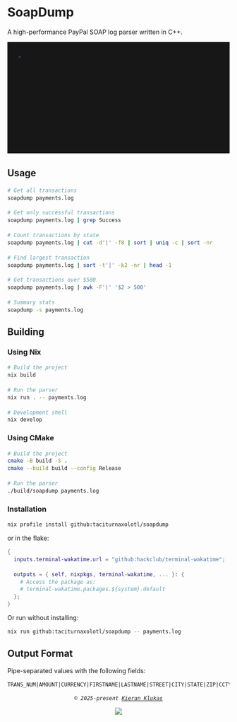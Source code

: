 # SoapDump

A high-performance PayPal SOAP log parser written in C++.

![gif of the program in action](https://github.com/taciturnaxolotl/soapdump/blob/main/docs/vhs.gif)

## Usage

```bash
# Get all transactions
soapdump payments.log

# Get only successful transactions
soapdump payments.log | grep Success

# Count transactions by state
soapdump payments.log | cut -d'|' -f8 | sort | uniq -c | sort -nr

# Find largest transaction
soapdump payments.log | sort -t'|' -k2 -nr | head -1

# Get transactions over $500
soapdump payments.log | awk -F'|' '$2 > 500'

# Summary stats
soapdump -s payments.log
```

## Building

### Using Nix

```bash
# Build the project
nix build

# Run the parser
nix run . -- payments.log

# Development shell
nix develop
```

### Using CMake

```bash
# Build the project
cmake -B build -S .
cmake --build build --config Release

# Run the parser
./build/soapdump payments.log
```

### Installation

```bash
nix profile install github:taciturnaxolotl/soapdump
```

or in the flake:

```nix
{
  inputs.terminal-wakatime.url = "github:hackclub/terminal-wakatime";

  outputs = { self, nixpkgs, terminal-wakatime, ... }: {
    # Access the package as:
    # terminal-wakatime.packages.${system}.default
  };
}
```

Or run without installing:

```bash
nix run github:taciturnaxolotl/soapdump -- payments.log
```

## Output Format

Pipe-separated values with the following fields:

```
TRANS_NUM|AMOUNT|CURRENCY|FIRSTNAME|LASTNAME|STREET|CITY|STATE|ZIP|CCTYPE|CCLAST4|EXPMONTH|EXPYEAR|CVV|TRANSID|STATUS|CORRID|PROC_AMOUNT
```

<p align="center">
	<i><code>&copy 2025-present <a href="https://github.com/taciturnaxolotl">Kieran Klukas</a></code></i>
</p>

<p align="center">
	<a href="https://github.com/taciturnaxolotl/soapdump/blob/main/LICENSE.md"><img src="https://img.shields.io/static/v1.svg?style=for-the-badge&label=License&message=MIT&logoColor=d9e0ee&colorA=363a4f&colorB=b7bdf8"/></a>
</p>
